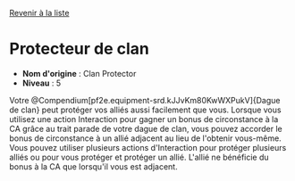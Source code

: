 [Revenir à la liste](list.md)

# Protecteur de clan

 * **Nom d'origine** : Clan Protector
 * **Niveau** : 5


<p><span id="ctl00_MainContent_DetailedOutput">Votre @Compendium[pf2e.equipment-srd.kJJvKm80KwWXPukV]{Dague de clan} peut protéger vos alliés aussi facilement que vous. Lorsque vous utilisez une action Interaction pour gagner un bonus de circonstance à la CA grâce au trait parade de votre dague de clan, vous pouvez accorder le bonus de circonstance à un allié adjacent au lieu de l'obtenir vous-même. Vous pouvez utiliser plusieurs actions d'Interaction pour protéger plusieurs alliés ou pour vous protéger et protéger un allié. L'allié ne bénéficie du bonus à la CA que lorsqu'il vous est adjacent.&nbsp;</span></p>